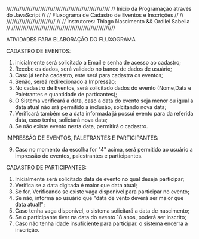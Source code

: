 ///////////////////////////////////////////////////////
//    Inicio da Programação através do JavaScript    //
//  Fluxograma de Cadastro de Eventos e Inscrições   //
//            //////////////////////////             //
// Instrutores: Thiago Nascimento && Ordilei Sabella //
///////////////////////////////////////////////////////

ATIVIDADES PARA ELABORAÇÃO DO FLUXOGRAMA

CADASTRO DE EVENTOS:

1. inicialmente será solicitado a Email e senha de acesso ao cadastro;
2. Recebe os dados, será validado no banco de dados de usuário;
3. Caso já tenha cadastro, este será para cadastra os eventos;
4. Senão, sereá redirecionado a Impressão;
5. No cadastro de Eventos, será solicitado dados do evento (Nome,Data e Paletrantes e quantidade de particantes);
6. O Sistema verificará a data, caso a data do evento seja menor ou igual a data atual não srá permitido a inclusão, 
   solcitando nova data;
7. Verificará também se a data informada já possui evento para da referida data, caso tenha, solictará nova data;
8. Se não existe evento nesta data, permitirá o cadastro.


IMPRESSÃO DE EVENTOS, PALETRANTES E PARTICIPANTES:

9. Caso no momento da escolha for "4" acima, será permitido ao usuário a impressão de eventos, palestrantes e participantes.


CADASTRO DE PARTICIPANTES:

1. Inicialmente será solicitado data de evento no qual deseja participar;
2. Verifica se a data digitada é maior que data atual; 
3. Se for, Verificando se existe vaga disponível para participar no evento;
4. Se não, informa ao usuário que "data de vento deverá ser maior que data atual!";
5. Caso tenha vaga disponivel, o sistema solicitará a data de nascimento;
6. Se o participante tiver na data do evento 18 anos, poderá ser inscrito;
7. Caso não tenha idade insuficiente para participar. o sistema encerra a inscrição.
